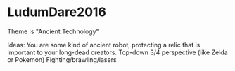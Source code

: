 # LudumDare2016

Theme is "Ancient Technology"

Ideas:
	You are some kind of ancient robot, protecting a relic that is important to your long-dead creators.
	Top-down 3/4 perspective (like Zelda or Pokemon)
	Fighting/brawling/lasers
